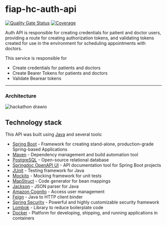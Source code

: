 # fiap-hc-auth-api

[![Quality Gate Status](https://sonarcloud.io/api/project_badges/measure?project=tech-challenge-fiap-5soat_fiap-hc-auth-api&metric=alert_status)](https://sonarcloud.io/summary/new_code?id=tech-challenge-fiap-5soat_fiap-hc-auth-api)
[![Coverage](https://sonarcloud.io/api/project_badges/measure?project=tech-challenge-fiap-5soat_fiap-hc-auth-api&metric=coverage)](https://sonarcloud.io/summary/new_code?id=tech-challenge-fiap-5soat_fiap-hc-auth-api)

Auth API is responsible for creating credentials for patient and doctor users, providing a route for creating authorization tokens, and validating tokens created for use in the environment for scheduling appointments with doctors.

This service is responsible for

- Create credentials for patients and doctors
- Create Bearer Tokens for patients and doctors
- Validate Bearear tokens

----
### Architecture

![hackathon drawio](https://github.com/user-attachments/assets/4a0aee84-0454-46f7-b77d-5417feb23015)


## Technology stack

This API was built using [Java](https://www.java.com/) and several tools:
- [Spring Boot](https://spring.io/projects/spring-boot) - Framework for creating stand-alone, production-grade Spring-based Applications
- [Maven](https://maven.apache.org/) - Dependency management and build automation tool
- [PostgreSQL](https://www.postgresql.org/) - Open-source relational database
- [Springdoc OpenAPI UI](https://springdoc.org/) - API documentation tool for Spring Boot projects
- [JUnit](https://junit.org/junit5/) - Testing framework for Java
- [Mockito](https://site.mockito.org/) - Mocking framework for unit tests
- [MapStruct](https://mapstruct.org/) - Code generator for bean mappings
- [Jackson](https://github.com/FasterXML/jackson) - JSON parser for Java
- [Amazon Cognito](https://aws.amazon.com/cognito/) - Access user management
- [Feign](https://github.com/OpenFeign/feign) - Java to HTTP client binder
- [Spring Security](https://spring.io/projects/spring-security) - Powerful and highly customizable security framework
- [Lombok](https://projectlombok.org/) - Library to reduce boilerplate code
- [Docker](https://www.docker.com/) - Platform for developing, shipping, and running applications in containers 
